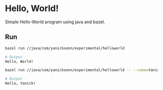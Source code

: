 # Hello, World!

Simple Hello-World program using java and bazel.

## Run

```bash
bazel run //java/com/yanicksenn/experimental/helloworld

# Output
Hello, World!

bazel run //java/com/yanicksenn/experimental/helloworld -- --name=Yanick

# Output
Hello, Yanick!
```